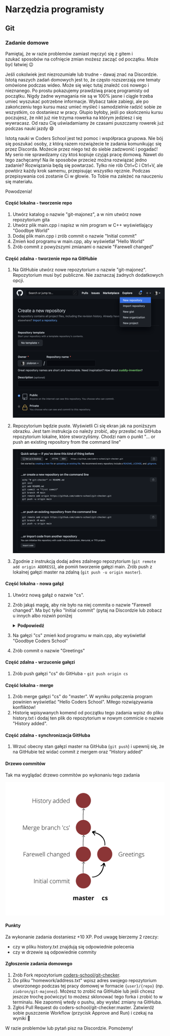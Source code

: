 # Narzędzia programisty

## Git

### Zadanie domowe

Pamiętaj, że w razie problemów zamiast męczyć się z gitem i
szukać sposobów na cofnięcie zmian możesz zacząć od początku. Może być
łatwiej 😉

Jeśli cokolwiek jest niezrozumiałe lub trudne - dawaj znać na
Discordzie. Istotą naszych zadań domowych jest to, że często rozszerzają
one tematy omówione podczas wideo. Może się więc tutaj znaleźć coś
nowego i nieznanego. Po prostu pokazujemy prawdziwą pracę programisty od
początku. Nigdy żadne wymagania nie są w 100% jasne i ciągle trzeba
umieć wyszukać potrzebne informacje. Wybacz takie zabiegi, ale po
zakończeniu tego kursu masz umieć myśleć i samodzielnie radzić sobie ze
wszystkim, co dostaniesz w pracy. Głupio byłoby, jeśli po skończeniu
kursu poczujesz, że nikt już nie trzyma rowerka na którym jedziesz i się
wywracasz. Od razu Cię uświadamiamy że czasami puszczamy rowerek już
podczas nauki jazdy 😄

Istotą nauki w Coders School jest też pomoc i współpraca grupowa. Nie
bój się poszukać osoby, z którą razem rozwiążecie te zadania komunikując
się przez Discorda. Możecie przez niego też do siebie zadzwonić i
pogadać! My serio nie sprawdzamy czy ktoś kopiuje czyjąś pracę domową.
Nawet do tego zachęcamy! Na ile sposobów przecież można rozwiązać jedno
zadanie? Rozwiązania będą się powtarzać. Tylko nie rób Ctrl+C i Ctrl+V,
ale powtórz każdy krok samemu, przepisując wszystko ręcznie. Podczas
przepisywania coś zostanie Ci w głowie. To Tobie ma zależeć na nauczeniu
się materiału.

Powodzenia!

#### Część lokalna - tworzenie repo

1. Utwórz katalog o nazwie \"git-majonez\", a w nim utwórz nowe repozytorium gita
2. Utwórz plik main.cpp i napisz w nim program w C++ wyświetlający \"Goodbye World\"
3. Dodaj plik main.cpp i zrób commit o nazwie \"Initial commit\"
4. Zmień kod programu w main.cpp, aby wyświetlał \"Hello World\"
5. Zrób commit z powyższymi zmianami o nazwie \"Farewell changed\"

#### Część zdalna - tworzenie repo na GitHubie

1. Na GitHubie utwórz nowe repozytorium o nazwie \"git-majonez\". Repozytorium musi być publiczne. Nie zaznaczaj żadnych dodatkowych opcji.

    ![create new repo](img/new-repo.png)

2. Repozytorium będzie puste. Wyświetli Ci się ekran jak na poniższym obrazku. Jest tam instrukcja co należy zrobić, aby przesłać na GitHuba repozytorium lokalne, które stworzyliśmy. Chodzi nam o punkt \"\... or push an existing repository from the command line\"

    ![push existing repo](img/setup-repo.png)

3. Zgodnie z instrukcją dodaj adres zdalnego repozytorium (`git remote add origin ADDRESS`), ale pomiń tworzenie gałęzi main. Zrób push z lokalnej gałęzi master na zdalną (`git push -u origin master`).

#### Część lokalna - nowa gałąź

1. Utwórz nową gałąź o nazwie \"cs\".
2. Zrób jakąś magię, aby nie było na niej commita o nazwie \"Farewell changed\". Ma być tylko \"Initial commit\" (pytaj na Discordzie lub zobacz u innych albo rozwiń poniżej
   <details>
    <summary><b>Podpowiedź</b></summary>

    `git reset --hard`

    </details>
3. Na gałęzi \"cs\" zmień kod programu w main.cpp, aby wyświetlał \"Goodbye Coders School\"
4. Zrób commit o nazwie \"Greetings\"

#### Część zdalna - wrzucenie gałęzi

1. Zrób push gałęzi \"cs\" do GitHuba - `git push origin cs`

#### Część lokalna - merge

1. Zrób merge gałęzi \"cs\" do \"master\". W wyniku połączenia program powinien wyświetlać \"Hello Coders School\". Miłego rozwiązywania konfliktów!
2. Historię wpisywanych komend od początku tego zadania wpisz do pliku history.txt i dodaj ten plik do repozytorium w nowym commicie o nazwie \"History added\".

#### Część zdalna - synchronizacja GitHuba

1. Wrzuć obecny stan gałęzi master na GitHuba (`git push`) i upewnij się, że na GitHubie też widać commit z mergem oraz \"History added\"

#### Drzewo commitów

Tak ma wyglądać drzewo commitów po wykonaniu tego zadania

![drzewo commitów](img/commit-tree.png)

#### Punkty

Za wykonanie zadania dostaniesz +10 XP. Pod uwagę bierzemy 2 rzeczy:

- czy w pliku history.txt znajdują się odpowiednie polecenia
- czy w drzewie są odpowiednie commity

#### Zgłoszenie zadania domowego

1. Zrób Fork repozytorium [coders-school/git-checker](https://github.com/coders-school/git-checker).
2. Do pliku \"homework/address.txt\" wpisz adres swojego repozytorium utworzonego podczas tej pracy domowej w formacie `{user}/{repo}` (np. `ziobron/git-majonez`). Możesz to zrobić na GitHubie lub jeśli chcesz jeszcze trochę poćwiczyć to możesz sklonować tego forka i zrobić to w terminalu. Nie zapomnij wtedy o pushu, aby wysłać zmiany na GitHuba.
3. Zgłoś Pull Request do coders-school/git-checker:master. Zatwierdź sobie puszczenie Workflow (przycisk Approve and Run) i czekaj na wyniki 🙂

W razie problemów lub pytań pisz na Discordzie. Pomożemy!
